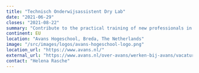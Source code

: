 ```yaml
---
title: "Technisch Onderwijsassistent Dry Lab"
date: "2021-06-29"
closes: "2021-08-22"
summary: "Contribute to the practical training of new professionals in the biomedical, biotechnological, and forensic fields with data handling, analysis, and visualization skills. Work includes maintaining the dry-lab environment (Linux and Galaxy servers)."
continent: EU
location: "Avans Hogeschool, Breda, The Netherlands"
image: "/src/images/logos/avans-hogeschool-logo.png"
location_url: "https://www.avans.nl/"
external_url: "https://www.avans.nl/over-avans/werken-bij-avans/vacatures/detail/2021/dry-lab-technical-teaching-assistant--technisch-onderwijsassistent-dry-lab--885396"
contact: "Helena Rasche"
---
```

